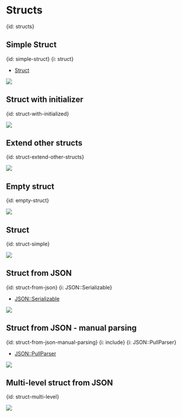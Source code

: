 # Structs
{id: structs}

## Simple Struct
{id: simple-struct}
{i: struct}

* [Struct](https://crystal-lang.org/api/Struct.html)

![](examples/struct/simple_struct.cr)

## Struct with initializer
{id: struct-with-initialized}

![](examples/struct/struct_with_initializer.cr)

## Extend other structs
{id: struct-extend-other-structs}

![](examples/struct/integers.cr)

## Empty struct
{id: empty-struct}

![](examples/struct/empty_struct.cr)

## Struct
{id: struct-simple}

![](examples/struct/struct.cr)

## Struct from JSON
{id: struct-from-json}
{i: JSON::Serializable}

* [JSON::Serializable](https://crystal-lang.org/api/JSON/Serializable.html)

![](examples/struct/struct_from_json.cr)

## Struct from JSON - manual parsing
{id: struct-from-json-manual-parsing}
{i: include}
{i: JSON::PullParser}

* [JSON::PullParser](https://crystal-lang.org/api/JSON/PullParser.html)

![](examples/struct/struct_from_json_pull_parser.cr)

## Multi-level struct from JSON
{id: struct-multi-level}

![](examples/struct/multi_level.cr)


